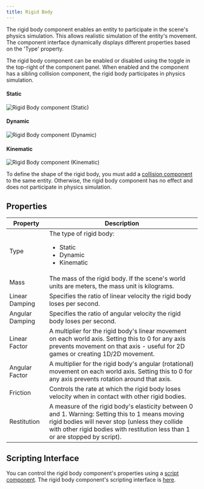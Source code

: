 ```yaml
---
title: Rigid Body
---
```


The rigid body component enables an entity to participate in the scene's physics simulation. This allows realistic simulation of the entity's movement. The component interface dynamically displays different properties based on the 'Type' property.

The rigid body component can be enabled or disabled using the toggle in the top-right of the component panel. When enabled and the component has a sibling collision component, the rigid body participates in physics simulation.

#### Static

![Rigid Body component (Static)](/img/user-manual/scenes/components/component-rigid-body-static.png)

#### Dynamic

![Rigid Body component (Dynamic)](/img/user-manual/scenes/components/component-rigid-body-dynamic.png)

#### Kinematic

![Rigid Body component (Kinematic)](/img/user-manual/scenes/components/component-rigid-body-kinematic.png)

To define the shape of the rigid body, you must add a [collision component][4] to the same entity. Otherwise, the rigid body component has no effect and does not participate in physics simulation.

## Properties

| Property        | Description |
|-----------------|-------------|
| Type            | The type of rigid body: <ul><li>Static</li><li>Dynamic</li><li>Kinematic</li></ul> |
| Mass            | The mass of the rigid body. If the scene's world units are meters, the mass unit is kilograms. |
| Linear Damping  | Specifies the ratio of linear velocity the rigid body loses per second. |
| Angular Damping | Specifies the ratio of angular velocity the rigid body loses per second. |
| Linear Factor   | A multiplier for the rigid body's linear movement on each world axis. Setting this to 0 for any axis prevents movement on that axis - useful for 2D games or creating 1D/2D movement. |
| Angular Factor  | A multiplier for the rigid body's angular (rotational) movement on each world axis. Setting this to 0 for any axis prevents rotation around that axis. |
| Friction        | Controls the rate at which the rigid body loses velocity when in contact with other rigid bodies. |
| Restitution     | A measure of the rigid body's elasticity between 0 and 1. Warning: Setting this to 1 means moving rigid bodies will never stop (unless they collide with other rigid bodies with restitution less than 1 or are stopped by script). |

## Scripting Interface

You can control the rigid body component's properties using a [script component][5]. The rigid body component's scripting interface is [here][6].

[4]: /user-manual/scenes/components/collision/
[5]: /user-manual/scenes/components/script
[6]: https://manual.oasisserver.link/engine/classes/RigidBodyComponent.html
